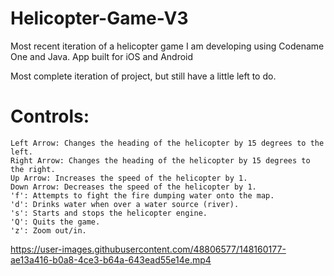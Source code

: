 # Helicopter-Game-V3

Most recent iteration of a helicopter game I am developing using Codename One and Java. App built for iOS and Android

Most complete iteration of project, but still have a little left to do.

# Controls:
```
Left Arrow: Changes the heading of the helicopter by 15 degrees to the left.
Right Arrow: Changes the heading of the helicopter by 15 degrees to the right.
Up Arrow: Increases the speed of the helicopter by 1.
Down Arrow: Decreases the speed of the helicopter by 1.
'f': Attempts to fight the fire dumping water onto the map.
'd': Drinks water when over a water source (river).
's': Starts and stops the helicopter engine.
'Q': Quits the game.
'z': Zoom out/in.
```


https://user-images.githubusercontent.com/48806577/148160177-ae13a416-b0a8-4ce3-b64a-643ead55e14e.mp4

